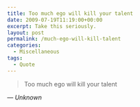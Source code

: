 ```yaml
---
title: Too much ego will kill your talent
date: 2009-07-19T11:19:00+00:00
excerpt: Take this seriously.
layout: post
permalink: /much-ego-will-kill-talent
categories:
  - Miscellaneous
tags:
  - Quote
---
```

> Too much ego will kill your talent

— <cite>Unknown</cite>